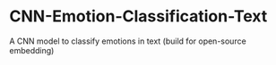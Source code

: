 # CNN-Emotion-Classification-Text
A CNN model to classify emotions in text (build for open-source embedding)  
